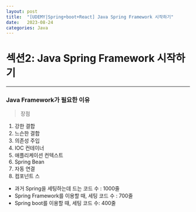 ```yaml
---
layout: post
title:  "[UDEMY|Spring+boot+React] Java Spring Framework 시작하기"
date:   2023-08-24
categories: Java
---
```

# 섹션2: Java Spring Framework 시작하기
--- 

### Java Framework가 필요한 이유


> 장점

1. 강한 결합
2. 느슨한 결합
3. 의존성 주입
4. IOC 컨테이너
5. 애플리케이션 컨텍스트
6. Spring Bean
7. 자동 연결
8. 컴포넌트 스

- 과거 Spring을 세팅하는데 드는 코드 수 : 1000줄
- Spring Framework를 이용할 때, 세팅 코드 수 : 700줄
- Spring boot를 이용할 때, 세팅 코드 수: 400줄

  

